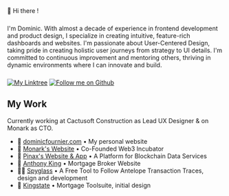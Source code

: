 <p style="margin: 24px 0">👋 Hi there !</p>
<p style="margin: 24px 0">I'm Dominic. With almost a decade of experience in frontend development and product design, I specialize in creating intuitive, feature-rich dashboards and websites. I'm passionate about User-Centered Design, taking pride in creating holistic user journeys from strategy to UI details. I'm committed to continuous improvement and mentoring others, thriving in dynamic environments where I can innovate and build.</p>

<div style="margin: 16px 0">
  <a href="https://linktr.ee/dominicf96"><img src="https://img.shields.io/badge/DominicF96-Find_Me-%2357d12e?style=for-the-badge&logo=linktree" alt="My Linktree"/></a>
  <a href="https://github.com/login?return_to=https%3A%2F%2Fgithub.com%2FDominicF96"><img src="https://img.shields.io/badge/DominicF96-Follow-57d12e?style=for-the-badge&logo=github" alt="Follow me on Github"/></a>
</div>

<h2>My Work</h2>

Currently working at Cactusoft Construction as Lead UX Designer & on Monark as CTO.

<ul>
  <li>🥳 <a href="https://dominicfournier.com" target="_blank">dominicfournier.com</a> • My personal website</li>
  <li>🦋 <a href="https://monark.io" target="_blank">Monark's Website</a> • Co-Founded Web3 Incubator</li>
  <li>📡 <a href="https://pinax.network" target="_blank">Pinax's Website & App</a> • A Platform for Blockchain Data Services</li>
  <li>🏦 <a href="https://anthonyking.ca" target="_blank">Anthony King</a> • Mortgage Broker Website</li>
  <li>🕵️‍♂️ <a href="https://spyglass.network" target="_blank">Spyglass</a> • A Free Tool to Follow Antelope Transaction Traces, design and development</li>
  <li>🏦 <a href="https://kingstate.ca/" target="_blank">Kingstate</a> • Mortgage Toolsuite, initial design</li>
</ul>
